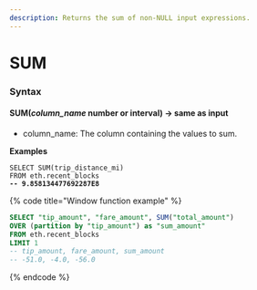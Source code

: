 ```yaml
---
description: Returns the sum of non-NULL input expressions.
---
```


# SUM

### Syntax <a href="#syntax" id="syntax"></a>

#### SUM(_column\_name_ number or interval) → same as input <a href="#sumcolumn_name-number-or-interval--same-as-input" id="sumcolumn_name-number-or-interval--same-as-input"></a>

* column\_name: The column containing the values to sum.

**Examples**

<pre class="language-sql" data-title="Aggregate function example"><code class="lang-sql">SELECT SUM(trip_distance_mi) 
FROM eth.recent_blocks
<strong>-- 9.858134477692287E8
</strong></code></pre>

{% code title="Window function example" %}
```sql
SELECT "tip_amount", "fare_amount", SUM("total_amount") 
OVER (partition by "tip_amount") as "sum_amount" 
FROM eth.recent_blocks 
LIMIT 1
-- tip_amount, fare_amount, sum_amount
-- -51.0, -4.0, -56.0
```
{% endcode %}
